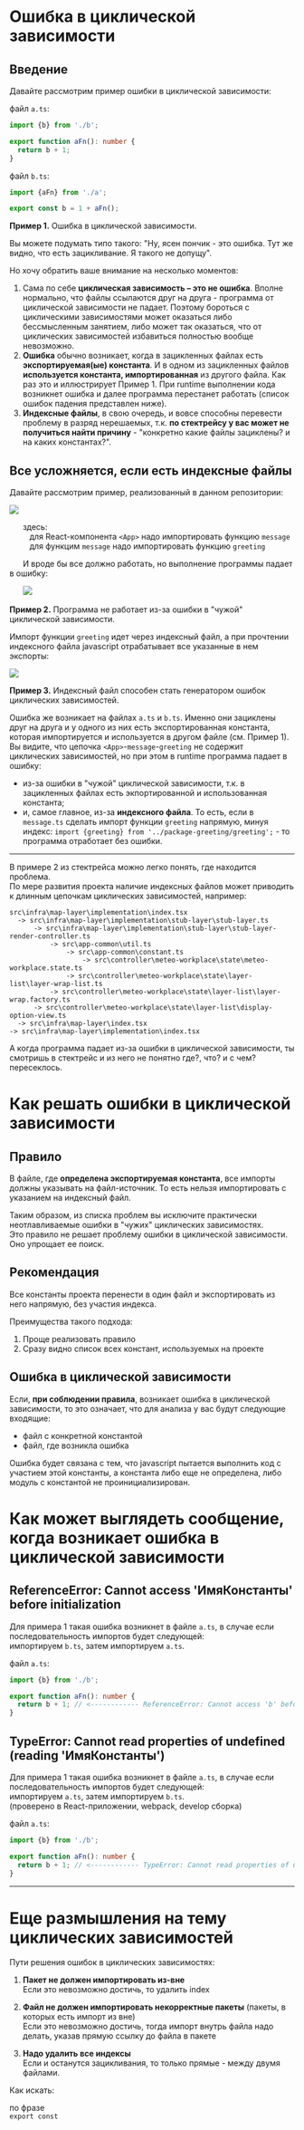 # Ошибка в циклической зависимости

## Введение

Давайте рассмотрим пример ошибки в циклической зависимости:

файл `a.ts`:

```typescript
import {b} from './b';

export function aFn(): number {
  return b + 1;
}
```

файл `b.ts`:

```typescript
import {aFn} from './a';

export const b = 1 + aFn();
```

**Пример 1.** Ошибка в циклической зависимости.

Вы можете подумать типо такого: "Ну, ясен пончик - это ошибка. Тут же видно, что есть зацикливание. Я такого не допущу".

Но хочу обратить ваше внимание на несколько моментов:

1. Сама по себе **циклическая зависимость – это не ошибка**. Вполне нормально, что файлы ссылаются друг на друга - программа от циклической зависимости не падает. Поэтому бороться с циклическими зависимостями может оказаться либо бессмысленным занятием, либо может так оказаться, что от циклических зависимостей избавиться полностью вообще невозможно.
2. **Ошибка** обычно возникает, когда в зацикленных файлах есть **экспортируемая(ые) константа**. И в одном из зацикленных файлов **используется константа, импортированная** из другого файла. Как раз это и иллюстрирует Пример 1. При runtime выполнении кода возникнет ошибка и далее программа перестанет работать (список ошибок падения представлен ниже).
3. **Индексные файлы**, в свою очередь, и вовсе способны перевести проблему в разряд нерешаемых, т.к. **по стектрейсу у вас может не получиться найти причину** - "конкретно какие файлы зациклены? и на каких константах?".

## Все усложняется, если есть индексные файлы

Давайте рассмотрим пример, реализованный в данном репозитории:

![](./src/doc/img/App-message-greeting_example.png)

&nbsp;&nbsp;&nbsp;&nbsp;&nbsp;&nbsp;здесь:  
&nbsp;&nbsp;&nbsp;&nbsp;&nbsp;&nbsp;&nbsp;&nbsp;&nbsp;для React-компонента `<App>` надо импортировать функцию `message`  
&nbsp;&nbsp;&nbsp;&nbsp;&nbsp;&nbsp;&nbsp;&nbsp;&nbsp;для функцим `message` надо импортировать функцию `greeting`

&nbsp;&nbsp;&nbsp;&nbsp;&nbsp;&nbsp;И вроде бы все должно работать, но выполнение программы падает в ошибку:

&nbsp;&nbsp;&nbsp;&nbsp;&nbsp;&nbsp;![](./src/doc/img/App_error.png)

**Пример 2.** Программа не работает из-за ошибки в "чужой" циклической зависимости.

Импорт функции `greeting` идет через индексный файл, а при прочтении индексного файла javascript отрабатывает все указанные в нем экспорты:

![](./src/doc/img/proj_greeting_index.png)

**Пример 3.** Индексный файл способен стать генератором ошибок циклических зависимостей.

Ошибка же возникает на файлах `a.ts` и `b.ts`. Именно они зациклены друг на друга и у одного из них есть экспортированная константа, которая импортируется и используется в другом файле (см. Пример 1).  
Вы видите, что цепочка `<App>`-`message`-`greeting` не содержит циклических зависимостей, но при этом в runtime программа падает в ошибку:

- из-за ошибки в "чужой" циклической зависимости, т.к. в зацикленных файлах есть экпортированной и использованная константа;
- и, самое главное, из-за **индексного файла**. То есть, если в `message.ts` сделать импорт функции `greeting` напрямую, минуя индекс: `import {greeting} from '../package-greeting/greeting';` - то программа отработает без ошибки.

---
В примере 2 из стектрейса можно легко понять, где находится проблема.  
По мере развития проекта наличие индексных файлов может приводить к длинным цепочкам циклических зависимостей, например:

```
src\infra\map-layer\implementation\index.tsx 
  -> src\infra\map-layer\implementation\stub-layer\stub-layer.ts 
      -> src\infra\map-layer\implementation\stub-layer\stub-layer-render-controller.ts 
          -> src\app-common\util.ts 
              -> src\app-common\constant.ts 
                  -> src\controller\meteo-workplace\state\meteo-workplace.state.ts 
              -> src\controller\meteo-workplace\state\layer-list\layer-wrap-list.ts 
          -> src\controller\meteo-workplace\state\layer-list\layer-wrap.factory.ts 
      -> src\controller\meteo-workplace\state\layer-list\display-option-view.ts 
  -> src\infra\map-layer\index.tsx 
-> src\infra\map-layer\implementation\index.tsx
```

А когда программа падает из-за ошибки в циклической зависимости, ты смотришь в стектрейс и из него не понятно где?, что? и с чем? пересеклось.

# Как решать ошибки в циклической зависимости

## Правило

В файле, где **определена экспортируемая константа**, все импорты должны указывать на файл-источник. То есть нельзя импортировать с указанием на индексный файл.

Таким образом, из списка проблем вы исключите практически неотлавливаемые ошибки в "чужих" циклических зависимостях.  
Это правило не решает проблему ошибки в циклической зависимости. Оно упрощает ее поиск.

## Рекомендация

Все константы проекта перенести в один файл и экспортировать из него напрямую, без участия индекса.

Преимущества такого подхода:

1. Проще реализовать правило
2. Сразу видно список всех констант, используемых на проекте

## Ошибка в циклической зависимости

Если, **при соблюдении правила**, возникает ошибка в циклической зависимости, то это означает, что для анализа у вас будут следующие входящие:

- файл с конкретной константой
- файл, где возникла ошибка

Ошибка будет связана с тем, что javascript пытается выполнить код с участием этой константы, а константа либо еще не определена, либо модуль с константой не проинициализирован.

# Как может выглядеть сообщение, когда возникает ошибка в циклической зависимости

## ReferenceError: Cannot access 'ИмяКонстанты' before initialization

Для примера 1 такая ошибка возникнет в файле `a.ts`, в случае если последовательность импортов будет следующей:  
импортируем `b.ts`, затем импортируем `a.ts`.

файл `a.ts`:

```typescript
import {b} from './b';

export function aFn(): number {
  return b + 1; // <------------ ReferenceError: Cannot access 'b' before initialization
}
```

## TypeError: Cannot read properties of undefined (reading 'ИмяКонстанты')

Для примера 1 такая ошибка возникнет в файле `a.ts`, в случае если последовательность импортов будет следующей:  
импортируем `a.ts`, затем импортируем `b.ts`.  
(проверено в React-приложении, webpack, develop сборка)

файл `a.ts`:

```typescript
import {b} from './b';

export function aFn(): number {
  return b + 1; // <------------ TypeError: Cannot read properties of undefined (reading 'b')
}
```

---

# Еще размышления на тему циклических зависимостей

Пути решения ошибок в циклических зависимостях:

1) **Пакет не должен импортировать из-вне**  
   Если это невозможно достичь, то удалить index

2) **Файл не должен импортировать некорректные пакеты** (пакеты, в которых есть импорт из вне)  
   Если это невозможно достичь, тогда импорт внутрь файла надо делать, указав прямую ссылку до файла в пакете

3) **Надо удалить все индексы**  
   Если и останутся зацикливания, то только прямые - между двумя файлами.

Как искать:

по фразе  
`export const`  
  






